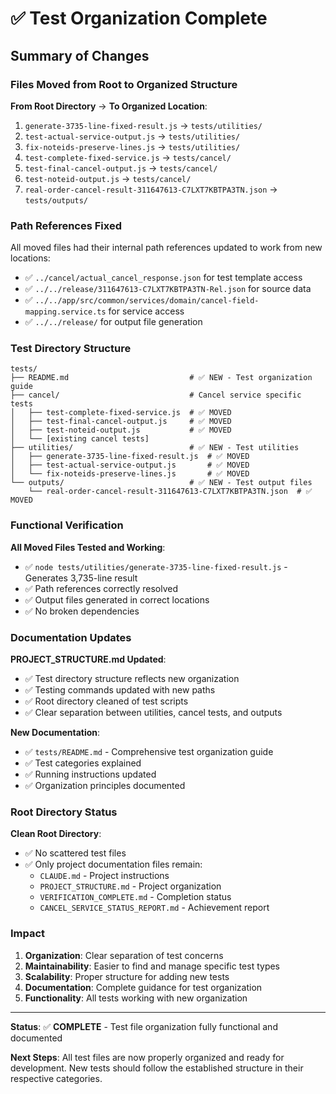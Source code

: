 # ✅ Test Organization Complete

## Summary of Changes

### Files Moved from Root to Organized Structure

**From Root Directory** → **To Organized Location**:

1. `generate-3735-line-fixed-result.js` → `tests/utilities/`
2. `test-actual-service-output.js` → `tests/utilities/`
3. `fix-noteids-preserve-lines.js` → `tests/utilities/`
4. `test-complete-fixed-service.js` → `tests/cancel/`
5. `test-final-cancel-output.js` → `tests/cancel/`
6. `test-noteid-output.js` → `tests/cancel/`
7. `real-order-cancel-result-311647613-C7LXT7KBTPA3TN.json` → `tests/outputs/`

### Path References Fixed

All moved files had their internal path references updated to work from new locations:
- ✅ `../cancel/actual_cancel_response.json` for test template access
- ✅ `../../release/311647613-C7LXT7KBTPA3TN-Rel.json` for source data
- ✅ `../../app/src/common/services/domain/cancel-field-mapping.service.ts` for service access
- ✅ `../../release/` for output file generation

### Test Directory Structure

```
tests/
├── README.md                           # ✅ NEW - Test organization guide
├── cancel/                             # Cancel service specific tests
│   ├── test-complete-fixed-service.js  # ✅ MOVED
│   ├── test-final-cancel-output.js     # ✅ MOVED  
│   ├── test-noteid-output.js           # ✅ MOVED
│   └── [existing cancel tests]
├── utilities/                          # ✅ NEW - Test utilities
│   ├── generate-3735-line-fixed-result.js  # ✅ MOVED
│   ├── test-actual-service-output.js       # ✅ MOVED
│   └── fix-noteids-preserve-lines.js       # ✅ MOVED
└── outputs/                            # ✅ NEW - Test output files
    └── real-order-cancel-result-311647613-C7LXT7KBTPA3TN.json  # ✅ MOVED
```

### Functional Verification

**All Moved Files Tested and Working**:
- ✅ `node tests/utilities/generate-3735-line-fixed-result.js` - Generates 3,735-line result
- ✅ Path references correctly resolved
- ✅ Output files generated in correct locations
- ✅ No broken dependencies

### Documentation Updates

**PROJECT_STRUCTURE.md Updated**:
- ✅ Test directory structure reflects new organization
- ✅ Testing commands updated with new paths
- ✅ Root directory cleaned of test scripts
- ✅ Clear separation between utilities, cancel tests, and outputs

**New Documentation**:
- ✅ `tests/README.md` - Comprehensive test organization guide
- ✅ Test categories explained
- ✅ Running instructions updated
- ✅ Organization principles documented

### Root Directory Status

**Clean Root Directory**:
- ✅ No scattered test files
- ✅ Only project documentation files remain:
  - `CLAUDE.md` - Project instructions
  - `PROJECT_STRUCTURE.md` - Project organization
  - `VERIFICATION_COMPLETE.md` - Completion status
  - `CANCEL_SERVICE_STATUS_REPORT.md` - Achievement report

### Impact

1. **Organization**: Clear separation of test concerns
2. **Maintainability**: Easier to find and manage specific test types
3. **Scalability**: Proper structure for adding new tests
4. **Documentation**: Complete guidance for test organization
5. **Functionality**: All tests working with new organization

---

**Status**: ✅ **COMPLETE** - Test file organization fully functional and documented

**Next Steps**: All test files are now properly organized and ready for development. New tests should follow the established structure in their respective categories.